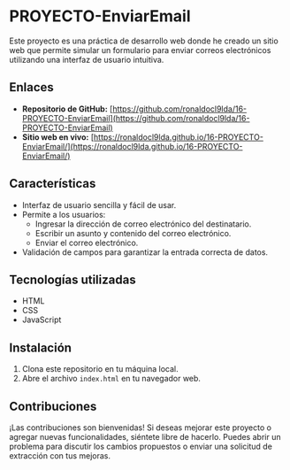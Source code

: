 # PROYECTO-EnviarEmail

Este proyecto es una práctica de desarrollo web donde he creado un sitio web que permite simular un formulario para enviar correos electrónicos utilizando una interfaz de usuario intuitiva.

## Enlaces

- **Repositorio de GitHub:** [https://github.com/ronaldocl9lda/16-PROYECTO-EnviarEmail](https://github.com/ronaldocl9lda/16-PROYECTO-EnviarEmail)
- **Sitio web en vivo:** [https://ronaldocl9lda.github.io/16-PROYECTO-EnviarEmail/](https://ronaldocl9lda.github.io/16-PROYECTO-EnviarEmail/)

## Características

- Interfaz de usuario sencilla y fácil de usar.
- Permite a los usuarios:
  - Ingresar la dirección de correo electrónico del destinatario.
  - Escribir un asunto y contenido del correo electrónico.
  - Enviar el correo electrónico.
- Validación de campos para garantizar la entrada correcta de datos.

## Tecnologías utilizadas

- HTML
- CSS
- JavaScript


## Instalación

1. Clona este repositorio en tu máquina local.
2. Abre el archivo `index.html` en tu navegador web.

## Contribuciones

¡Las contribuciones son bienvenidas! Si deseas mejorar este proyecto o agregar nuevas funcionalidades, siéntete libre de hacerlo. Puedes abrir un problema para discutir los cambios propuestos o enviar una solicitud de extracción con tus mejoras.
